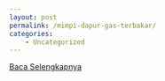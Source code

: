 ```yaml
---
layout: post
permalink: /mimpi-dapur-gas-terbakar/
categories:
    - Uncategorized
---
```


[Baca Selengkapnya](/08)